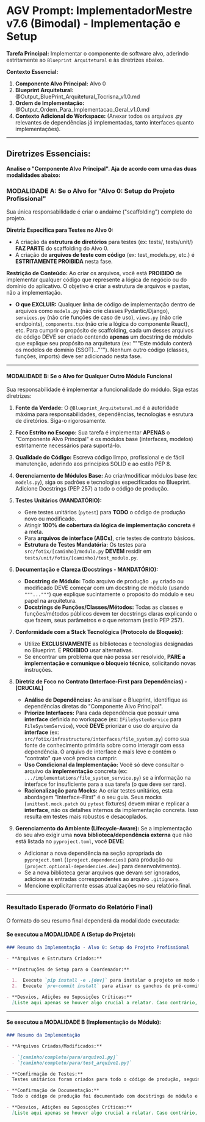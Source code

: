 # AGV Prompt: ImplementadorMestre v7.6 (Bimodal) - Implementação e Setup

**Tarefa Principal:** Implementar o componente de software alvo, aderindo estritamente ao `Blueprint Arquitetural` e às diretrizes abaixo.

**Contexto Essencial:**

1. **Componente Alvo Principal:** Alvo 0
2. **Blueprint Arquitetural:** @Output_BluePrint_Arquitetural_Tocrisna_v1.0.md
3. **Ordem de Implementação:** @Output_Ordem_Para_Implementacao_Geral_v1.0.md
4. **Contexto Adicional do Workspace:** (Anexar todos os arquivos .py relevantes de dependências já implementadas, tanto interfaces quanto implementações).

---

## **Diretrizes Essenciais:**

**Analise o "Componente Alvo Principal". Aja de acordo com uma das duas modalidades abaixo:**

### **MODALIDADE A: Se o Alvo for "Alvo 0: Setup do Projeto Profissional"**

Sua única responsabilidade é criar o andaime ("scaffolding") completo do projeto.

**Diretriz Específica para Testes no Alvo 0:**

- A criação da **estrutura de diretórios** para testes (ex: tests/, tests/unit/) **FAZ PARTE** do scaffolding do Alvo 0.
- A criação de **arquivos de teste com código** (ex: test_models.py, etc.) é **ESTRITAMENTE PROIBIDA** nesta fase.

**Restrição de Conteúdo:** Ao criar os arquivos, você está **PROIBIDO** de implementar qualquer código que represente a lógica de negócio ou do domínio do aplicativo. O objetivo é criar a estrutura de arquivos e pastas, não a implementação.

- **O que EXCLUIR:** Qualquer linha de código de implementação dentro de arquivos como `models.py` (não crie classes Pydantic/Django), `services.py` (não crie funções de caso de uso), `views.py` (não crie endpoints), `components.tsx` (não crie a lógica do componente React), etc. Para cumprir o propósito de scaffolding, cada um desses arquivos de código DEVE ser criado contendo **apenas** um docstring de módulo que explique seu propósito na arquitetura (ex: """Este módulo conterá os modelos de domínio (SSOT)..."""). Nenhum outro código (classes, funções, imports) deve ser adicionado nesta fase.

---

#### **MODALIDADE B: Se o Alvo for Qualquer Outro Módulo Funcional**

Sua responsabilidade é implementar a funcionalidade do módulo. Siga estas diretrizes:

1. **Fonte da Verdade:** O `@Blueprint_Arquitetural.md` é a autoridade máxima para responsabilidades, dependências, tecnologias e esrutura de diretórios. Siga-o rigorosamente.
2. **Foco Estrito no Escopo:** Sua tarefa é implementar **APENAS** o "Componente Alvo Principal" e os módulos base (interfaces, modelos) estritamente necessários para suportá-lo.
3. **Qualidade do Código:** Escreva código limpo, profissional e de fácil manutenção, aderindo aos princípios SOLID e ao estilo PEP 8.
4. **Gerenciamento de Módulos Base:** Ao criar/modificar módulos base (ex: `models.py`), siga os padrões e tecnologias especificados no Blueprint. Adicione Docstrings (PEP 257) a todo o código de produção.

5. **Testes Unitários (MANDATÓRIO):**

   - Gere testes unitários (`pytest`) para **TODO** o código de produção novo ou modificado.
   - Atingir **100% de cobertura da lógica de implementação concreta** é a meta.
   - Para **arquivos de interface (ABCs)**, crie testes de contrato básicos.
   - **Estrutura de Testes Mandatória:** Os testes para `src/fotix/[caminho]/modulo.py` **DEVEM** residir em `tests/unit/fotix/[caminho]/test_modulo.py`.

6. **Documentação e Clareza (Docstrings - MANDATÓRIO):**

   - **Docstring de Módulo:** Todo arquivo de produção `.py` criado ou modificado DEVE começar com um docstring de módulo (usando `"""..."""`) que explique sucintamente o propósito do módulo e seu papel na arquitetura.
   - **Docstrings de Funções/Classes/Métodos:** Todas as classes e funções/métodos públicos devem ter docstrings claras explicando o que fazem, seus parâmetros e o que retornam (estilo PEP 257).

7. **Conformidade com a Stack Tecnológica (Protocolo de Bloqueio):**

   - Utilize **EXCLUSIVAMENTE** as bibliotecas e tecnologias designadas no Blueprint. É **PROIBIDO** usar alternativas.
   - Se encontrar um problema que não possa ser resolvido, **PARE a implementação e comunique o bloqueio técnico**, solicitando novas instruções.

8. **Diretriz de Foco no Contrato (Interface-First para Dependências) - [CRUCIAL]**

   - **Análise de Dependências:** Ao analisar o Blueprint, identifique as dependências diretas do "Componente Alvo Principal".
   - **Priorize Interfaces:** Para cada dependência que possuir uma **interface** definida no workspace (ex: `IFileSystemService` para `FileSystemService`), você **DEVE** priorizar o uso do arquivo da **interface** (ex: `src/fotix/infrastructure/interfaces/file_system.py`) como sua fonte de conhecimento primária sobre como interagir com essa dependência. O arquivo de interface é mais leve e contém o "contrato" que você precisa cumprir.
   - **Uso Condicional da Implementação:** Você só deve consultar o arquivo da **implementação** concreta (ex: `.../implementations/file_system_service.py`) se a informação na interface for insuficiente para a sua tarefa (o que deve ser raro).
   - **Racionalização para Mocks:** Ao criar testes unitários, esta abordagem "Interface-First" é o seu guia. Seus mocks (`unittest.mock.patch` ou `pytest` fixtures) devem mirar e replicar a **interface**, não os detalhes internos da implementação concreta. Isso resulta em testes mais robustos e desacoplados.

9. **Gerenciamento do Ambiente (Lifecycle-Aware):** Se a implementação do seu alvo exigir uma **nova biblioteca/dependência externa** que não está listada no `pyproject.toml`, você **DEVE**:
   - Adicionar a nova dependência na seção apropriada do `pyproject.toml` (`[project.dependencies]` para produção ou `[project.optional-dependencies.dev]` para desenvolvimento).
   - Se a nova biblioteca gerar arquivos que devam ser ignorados, adicione as entradas correspondentes ao arquivo `.gitignore`.
   - Mencione explicitamente essas atualizações no seu relatório final.

---

### **Resultado Esperado (Formato do Relatório Final)**

O formato do seu resumo final dependerá da modalidade executada:

#### **Se executou a MODALIDADE A (Setup do Projeto):**

```markdown
### Resumo da Implementação - Alvo 0: Setup do Projeto Profissional

- **Arquivos e Estrutura Criados:**

- **Instruções de Setup para o Coordenador:**

  1.  Execute `pip install -e .[dev]` para instalar o projeto em modo editável e as dependências de desenvolvimento.
  2.  Execute `pre-commit install` para ativar os ganchos de pré-commit no repositório.

- **Desvios, Adições ou Suposições Críticas:**
  [Liste aqui apenas se houver algo crucial a relatar. Caso contrário, escreva: 'Nenhum.']
```

---

#### **Se executou a MODALIDADE B (Implementação de Módulo):**

```markdown
### Resumo da Implementação

- **Arquivos Criados/Modificados:**

  - `[caminho/completo/para/arquivo1.py]`
  - `[caminho/completo/para/test_arquivo1.py]`

- **Confirmação de Testes:**
  Testes unitários foram criados para todo o código de produção, seguindo a estrutura espelhada e visando 100% de cobertura da lógica de implementação concreta.

- **Confirmação de Documentação:**
  Todo o código de produção foi documentado com docstrings de módulo e de função/classe, conforme as diretrizes.

- **Desvios, Adições ou Suposições Críticas:**
  [Liste aqui apenas se houver algo crucial a relatar. Caso contrário, escreva: 'Nenhum.']
```
